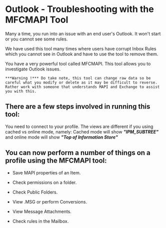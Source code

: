 # Outlook - Troubleshooting with the MFCMAPI Tool

Many a time, you run into an issue with an end user's Outlook. It won't start or you cannot see some rules.

We have used this tool many times where users have corrupt Inbox Rules which you cannot see in Outlook and have to use the tool to remove them.

You have a very powerful tool called MFCMAPI. This tool allows you to investigate Outlook issues.

`***Warning !*** Do take note, this tool can change raw data so be careful what you modify or delete as it may be difficult to reverse. Rather work with someone that understands MAPI and Exchange to assist you with this.`

## There are a few steps involved in running this tool:

You need to connect to your profile.
The views are different if you using cached vs online mode, namely: Cached mode will show ***"IPM_SUBTREE"*** and online mode will show ***"Top of Information Store"***


## You can now perform a number of things on a profile using the MFCMAPI tool:

 - Save MAPI properties of an Item.
  
 - Check permissions on a folder.
  
 - Check Public Folders.
  
 - View .MSG or perform Conversions.
  
 - View Message Attachments.
  
 - Check rules in the Mailbox.
